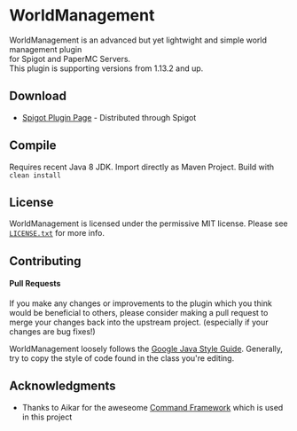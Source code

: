 # WorldManagement

WorldManagement is an advanced but yet lightwight and simple world management plugin <br>
for Spigot and PaperMC Servers. <br>
This plugin is supporting versions from 1.13.2 and up.

## Download

* [Spigot Plugin Page](https://www.spigotmc.org/resources/worldmanager.60540/) - Distributed through Spigot

## Compile

Requires recent Java 8 JDK. Import directly as Maven Project.
Build with <br>
`clean install`

## License
WorldManagement is licensed under the permissive MIT license. Please see [`LICENSE.txt`](https://gitlab.com/crysis992/worldmanagement/blob/master/LICENSE) for more info.

## Contributing
#### Pull Requests
If you make any changes or improvements to the plugin which you think would be beneficial to others, please consider making a pull request to merge your changes back into the upstream project. (especially if your changes are bug fixes!)

WorldManagement loosely follows the [Google Java Style Guide](https://google.github.io/styleguide/javaguide.html). Generally, try to copy the style of code found in the class you're editing. 

## Acknowledgments

* Thanks to Aikar for the aweseome [Command Framework](https://github.com/aikar/commands) which is used in this project

